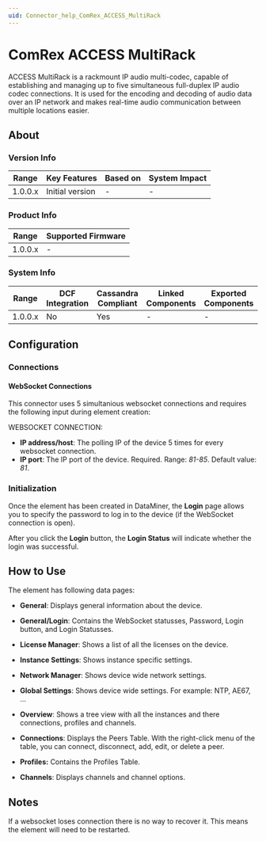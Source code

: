 ```yaml
---
uid: Connector_help_ComRex_ACCESS_MultiRack
---
```


# ComRex ACCESS MultiRack

ACCESS MultiRack is a rackmount IP audio multi-codec, capable of establishing and managing up to five simultaneous full-duplex IP audio codec connections. It is used for the encoding and decoding of audio data over an IP network and makes real-time audio communication between multiple locations easier.

## About

### Version Info

| Range     | Key Features     | Based on     | System Impact     |
|-----------|------------------|--------------|-------------------|
| 1.0.0.x   | Initial version  | -            | -                 |

### Product Info

| Range     | Supported Firmware     |
|-----------|------------------------|
| 1.0.0.x   | -                      |

### System Info

| Range     | DCF Integration     | Cassandra Compliant     | Linked Components     | Exported Components     |
|-----------|---------------------|-------------------------|-----------------------|-------------------------|
| 1.0.0.x   | No                  | Yes                     | -                     | -                       |

## Configuration

### Connections

#### WebSocket Connections

This connector uses 5 simultanious websocket connections and requires the following input during element creation:

WEBSOCKET CONNECTION:

- **IP address/host**: The polling IP of the device 5 times for every websocket connection.
- **IP port**: The IP port of the device. Required. Range: *81-85*. Default value: *81*.

### Initialization

Once the element has been created in DataMiner, the **Login** page allows you to specify the password to log in to the device (if the WebSocket connection is open).

After you click the **Login** button, the **Login Status** will indicate whether the login was successful.

## How to Use

The element has following data pages:

- **General**: Displays general information about the device.
- **General/Login**: Contains the WebSocket statusses, Password, Login button, and Login Statusses.

- **License Manager**: Shows a list of all the licenses on the device.
- **Instance Settings**: Shows instance specific settings.
- **Network Manager**: Shows device wide network settings.
- **Global Settings**: Shows device wide settings. For example: NTP, AE67, ...

- **Overview**: Shows a tree view with all the instances and there connections, profiles and channels.
- **Connections**: Displays the Peers Table. With the right-click menu of the table, you can connect, disconnect, add, edit, or delete a peer.
- **Profiles:** Contains the Profiles Table.
- **Channels**: Displays channels and channel options.

## Notes
If a websocket loses connection there is no way to recover it. This means the element will need to be restarted.
